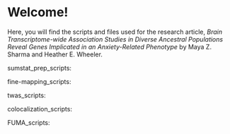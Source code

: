 # Welcome! 

Here, you will find the scripts and files used for the research article, _Brain Transcriptome-wide Association Studies in Diverse Ancestral Populations Reveal Genes Implicated in an Anxiety-Related Phenotype_ by Maya Z. Sharma and Heather E. Wheeler. 

sumstat_prep_scripts: 

fine-mapping_scripts: 

twas_scripts: 

colocalization_scripts: 

FUMA_scripts: 




 

